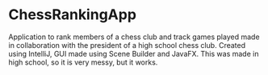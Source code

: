 # ChessRankingApp
Application to rank members of a chess club and track games played made in collaboration with the president of a high school chess club.
Created using IntelliJ, GUI made using Scene Builder and JavaFX. This was made in high school, so it is very messy, but it works.
